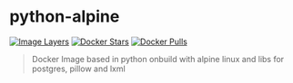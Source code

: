 # python-alpine

[![Image Layers](https://images.microbadger.com/badges/image/lgatica/python-alpine.svg)](http://microbadger.com/images/lgatica/python-alpine)
[![Docker Stars](https://img.shields.io/docker/stars/lgatica/python-alpine.svg?style=flat-square)](https://hub.docker.com/r/lgatica/python-alpine)
[![Docker Pulls](https://img.shields.io/docker/pulls/lgatica/python-alpine.svg?style=flat-square)](https://hub.docker.com/r/lgatica/python-alpine/)

> Docker Image based in python onbuild with alpine linux and libs for postgres, pillow and lxml
